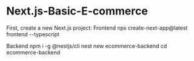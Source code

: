 # Next.js-Basic-E-commerce

First, create a new Next.js project:
Frontend
npx create-next-app@latest frontend --typescript

Backend
npm i -g @nestjs/cli
nest new ecommerce-backend
cd ecommerce-backend